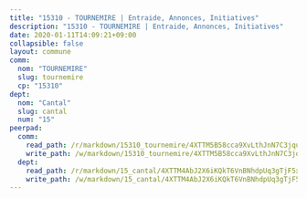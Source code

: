 ```yaml
---
title: "15310 - TOURNEMIRE | Entraide, Annonces, Initiatives"
description: "15310 - TOURNEMIRE | Entraide, Annonces, Initiatives"
date: 2020-01-11T14:09:21+09:00
collapsible: false
layout: commune
comm:
  nom: "TOURNEMIRE"
  slug: tournemire
  cp: "15310"
dept:
  nom: "Cantal"
  slug: cantal
  num: "15"
peerpad:
  comm:
    read_path: /r/markdown/15310_tournemire/4XTTM5B58cca9XvLthJnN7C3jquCtzGNSZR1gGLcJxMiTXGsG
    write_path: /w/markdown/15310_tournemire/4XTTM5B58cca9XvLthJnN7C3jquCtzGNSZR1gGLcJxMiTXGsG-K3TgUnFLfSVAaSEsJs19K4Gd28yJSHP9EDYJZUF7CRaQUwUr2MX8iweG66924MP8RyUJjWA27NeK5zn45X9UkbtJX1xfpa1iigYZ1ShdUfrrsSwnsp9PmAA93EzxqEjb9TLjw7jc
  dept:
    read_path: /r/markdown/15_cantal/4XTTM4AbJ2X6iKQkT6VnBNhdpUq3gTjF5xvzeLXgyMbip7oZi
    write_path: /w/markdown/15_cantal/4XTTM4AbJ2X6iKQkT6VnBNhdpUq3gTjF5xvzeLXgyMbip7oZi-K3TgUzLxcVoV3Spfk4WRRT7ns4FZHP5DRn3T5Xt1HAMNkCgdMWpswwmyZFy1f4TzqjHqM6bwRLmH4WDVWsNZdM34scPnnmiNG41mKcAmEspoSpDYQr7FHqoFAfy15CJrkSEmsoqS
---
```


